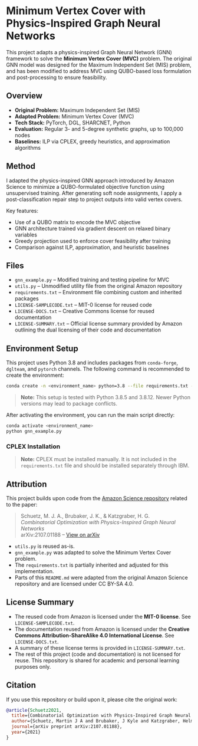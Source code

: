 # Minimum Vertex Cover with Physics-Inspired Graph Neural Networks

This project adapts a physics-inspired Graph Neural Network (GNN) framework to solve the **Minimum Vertex Cover (MVC)** problem. The original GNN model was designed for the Maximum Independent Set (MIS) problem, and has been modified to address MVC using QUBO-based loss formulation and post-processing to ensure feasibility.

## Overview

- **Original Problem:** Maximum Independent Set (MIS)
- **Adapted Problem:** Minimum Vertex Cover (MVC)
- **Tech Stack:** PyTorch, DGL, SHARCNET, Python
- **Evaluation:** Regular 3- and 5-degree synthetic graphs, up to 100,000 nodes
- **Baselines:** ILP via CPLEX, greedy heuristics, and approximation algorithms

## Method

I adapted the physics-inspired GNN approach introduced by Amazon Science to minimize a QUBO-formulated objective function using unsupervised training. After generating soft node assignments, I apply a post-classification repair step to project outputs into valid vertex covers.

Key features:
- Use of a QUBO matrix to encode the MVC objective
- GNN architecture trained via gradient descent on relaxed binary variables
- Greedy projection used to enforce cover feasibility after training
- Comparison against ILP, approximation, and heuristic baselines

## Files

- `gnn_example.py` – Modified training and testing pipeline for MVC
- `utils.py` – Unmodified utility file from the original Amazon repository
- `requirements.txt` – Environment file combining custom and inherited packages
- `LICENSE-SAMPLECODE.txt` – MIT-0 license for reused code
- `LICENSE-DOCS.txt` – Creative Commons license for reused documentation
- `LICENSE-SUMMARY.txt` – Official license summary provided by Amazon outlining the dual licensing of their code and documentation  

## Environment Setup

This project uses Python 3.8 and includes packages from `conda-forge`, `dglteam`, and `pytorch` channels. The following command is recommended to create the environment:

```bash
conda create -n <environment_name> python=3.8 --file requirements.txt -c conda-forge -c dglteam -c pytorch
```

> **Note:** This setup is tested with Python 3.8.5 and 3.8.12. Newer Python versions may lead to package conflicts.

After activating the environment, you can run the main script directly:

```bash
conda activate <environment_name>
python gnn_example.py
```

### CPLEX Installation

> **Note:** CPLEX must be installed manually. It is not included in the `requirements.txt` file and should be installed separately through IBM.


## Attribution

This project builds upon code from the [Amazon Science repository](https://github.com/amazon-science/co-with-gnns-example) related to the paper:

> Schuetz, M. J. A., Brubaker, J. K., & Katzgraber, H. G.  
> _Combinatorial Optimization with Physics-Inspired Graph Neural Networks_  
> arXiv:2107.01188 – [View on arXiv](https://arxiv.org/abs/2107.01188)

- `utils.py` is reused as-is.
- `gnn_example.py` was adapted to solve the Minimum Vertex Cover problem.
- The `requirements.txt` is partially inherited and adjusted for this implementation.
- Parts of this `README.md` were adapted from the original Amazon Science repository and are licensed under CC BY-SA 4.0.

## License Summary

- The reused code from Amazon is licensed under the **MIT-0 license**. See `LICENSE-SAMPLECODE.txt`.
- The documentation reused from Amazon is licensed under the **Creative Commons Attribution-ShareAlike 4.0 International License**. See `LICENSE-DOCS.txt`.
- A summary of these license terms is provided in `LICENSE-SUMMARY.txt`.
- The rest of this project (code and documentation) is not licensed for reuse. This repository is shared for academic and personal learning purposes only.

## Citation

If you use this repository or build upon it, please cite the original work:

```bibtex
@article{Schuetz2021,
  title={Combinatorial Optimization with Physics-Inspired Graph Neural Networks},
  author={Schuetz, Martin J A and Brubaker, J Kyle and Katzgraber, Helmut G},
  journal={arXiv preprint arXiv:2107.01188},
  year={2021}
}
```

